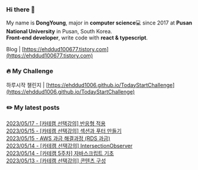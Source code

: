 
### Hi there 👋
My name is **DongYoung**, major in **computer science**💻 since 2017 at **Pusan National University** in Pusan, South Korea.  
**Front-end developer**, write code with **react & typescript**.

Blog | [https://ehddud100677.tistory.com](https://ehddud100677.tistory.com)

### 🔥 My Challenge
하루시작 챌린지 | [https://ehddud1006.github.io/TodayStartChallenge](https://ehddud1006.github.io/TodayStartChallenge)  

### ✏️ My latest posts
[2023/05/17 - [카테캠 선택강의] 반응형 적용](https://ehddud100677.tistory.com/845) <br/>
[2023/05/15 - [카테캠 선택강의] 섹션과 푸터 만들기](https://ehddud100677.tistory.com/844) <br/>
[2023/05/15 - AWS 과금 해결과정 (RDS 과금)](https://ehddud100677.tistory.com/843) <br/>
[2023/05/14 - [카테캠 선택강의] IntersectionObserver](https://ehddud100677.tistory.com/842) <br/>
[2023/05/14 - [카테캠 5주차] 자바스크립트 기초](https://ehddud100677.tistory.com/841) <br/>
[2023/05/13 - [카테캠 선택강의] 콘텐츠 구성](https://ehddud100677.tistory.com/840) <br/>
